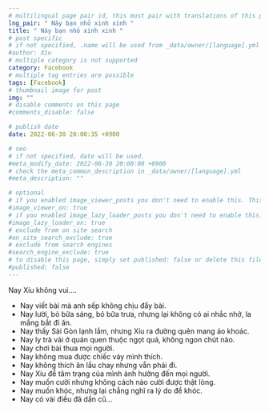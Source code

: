 ```yaml
---
# multilingual page pair id, this must pair with translations of this page. (This name must be unique)
lng_pair: " Này bạn nhỏ xinh xinh "
title: " Này bạn nhỏ xinh xinh "
# post specific
# if not specified, .name will be used from _data/owner/[language].yml
#author: Xíu
# multiple category is not supported
category: Facebook
# multiple tag entries are possible
tags: [Facebook]
# thumbnail image for post
img: ""
# disable comments on this page
#comments_disable: false

# publish date
date: 2022-06-30 20:00:35 +0900

# seo
# if not specified, date will be used.
#meta_modify_date: 2022-06-30 20:00:00 +0900
# check the meta_common_description in _data/owner/[language].yml
#meta_description: ""

# optional
# if you enabled image_viewer_posts you don't need to enable this. This is only if image_viewer_posts = false
#image_viewer_on: true
# if you enabled image_lazy_loader_posts you don't need to enable this. This is only if image_lazy_loader_posts = false
#image_lazy_loader_on: true
# exclude from on site search
#on_site_search_exclude: true
# exclude from search engines
#search_engine_exclude: true
# to disable this page, simply set published: false or delete this file
#published: false
---
```

Nay Xíu không vui....
- Nay viết bài mà anh sếp không chịu đẩy bài.
- Nay lười, bỏ bữa sáng, bỏ bữa trưa, nhưng lại không có ai nhắc nhở, la mắng bắt đi ăn.
- Nay thấy Sài Gòn lạnh lắm, nhưng Xíu ra đường quên mang áo khoác.
- Nay ly trà vải ở quán quen thuộc ngọt quá, không ngon chút nào.
- Nay chơi bài thua mọi người.
- Nay không mua được chiếc váy mình thích.
- Nay không thích ăn lẩu chay nhưng vẫn phải đi.
- Nay Xíu để tâm trạng của mình ảnh hưởng đến mọi người.
- Nay muốn cười nhưng không cách nào cười được thật lòng.
- Nay muốn khóc, nhưng lại chẳng nghĩ ra lý do để khóc.
- Nay có vài điều đã dần cũ...
<!-- outline-end -->

<img src= "">


